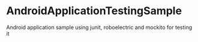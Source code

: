 AndroidApplicationTestingSample
===============================

Android application sample using junit, roboelectric and mockito for testing it
